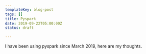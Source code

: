 ```yaml
---
templateKey: blog-post
tags: []
title: Pyspark
date: 2019-09-22T05:00:00Z
status: draft

---
```

I have been using pyspark since March 2019, here are my thoughts.
